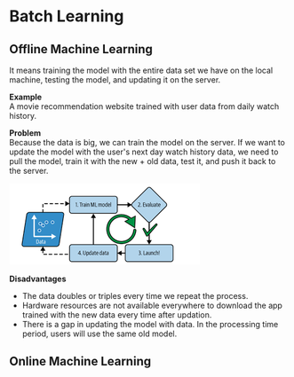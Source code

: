 # Batch Learning

## Offline Machine Learning
It means training the model with the entire data set we have on the local machine, testing the model, and updating it on the server.

**Example**  
A movie recommendation website trained with user data from daily watch history.

**Problem**  
Because the data is big, we can train the model on the server. If we want to update the model with the user's next day watch history data, we need to pull the model, train it with the new + old data, test it, and push it back to the server.

![alt text](assert/BatchLearning.png)

**Disadvantages**
- The data doubles or triples every time we repeat the process.
- Hardware resources are not available everywhere to download the app trained with the new data every time after updation.
- There is a gap in updating the model with data. In the processing time period, users will use the same old model.

## Online Machine Learning

